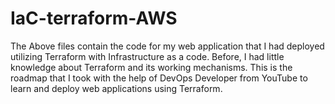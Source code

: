 # IaC-terraform-AWS

The Above files contain the code for my web application that I had deployed utilizing Terraform with Infrastructure as a code. Before, I had little knowledge about Terraform and its working mechanisms. This is the roadmap that I took with the help of DevOps Developer from YouTube to learn and deploy web applications using Terraform. 
